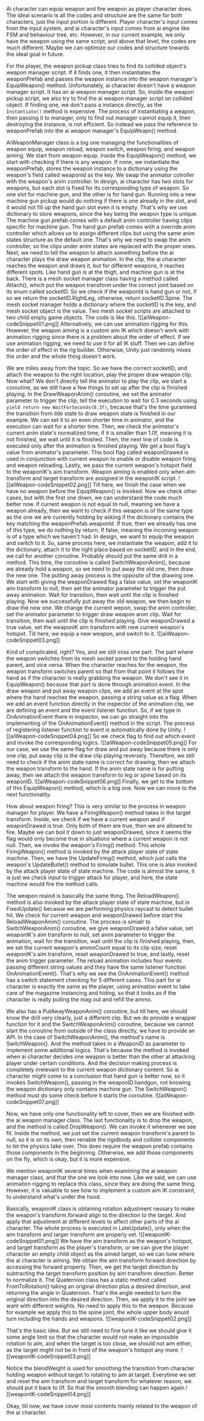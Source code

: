 Ai character can equip weapon and fire weapon as player character does. The ideal scenario is all the codes and structure are the same for both characters, just the input portion is different. Player character's input comes from the input system, and ai character's input comes from ai engine like FSM and behaviour tree, etc. However, in our current example, we only have the weapon using the same script, and above that level, the codes are much different. Maybe we can optimize our codes and structure towards the ideal goal in future.

For the player, the weapon pickup class tries to find its collided object's weapon manager script. If it finds one, it then instantiates the weaponPrefab and passes the weapon instance into the weapon manager's EquipWeapon() method. Unfortunately, ai character doesn't have a weapon manager script. It has an ai weapon manager script. So, inside the weapon pickup script, we also try to find the ai weapon manager script on collided object. If finding one, we don't pass a instance directly, as the `Instantiate()` method is expensive. The process of instantiating a weapon, then passing it to manager, only to find out manager cannot equip it, then destroying the instance, is not efficient. So instead we pass the reference to weaponPrefab into the ai weapon manager's EquipWeapn() method.

AiWeaponManager class is a big one managing the functionalities of weapon equip, weapon reload, weapon switch, weapon firing, and weapon aiming. We start from weapon equip. Inside the EquipWeapon() method, we start with checking if there is any weapon. If none, we instantiate the weaponPrefab, stores the weapon instance to a dictionary using the weapon's field called weaponId as the key. We swap the animator cotroller with the weapon's anim controller. In design, ai character has two slots for weapons, but each slot is fixed for its corresponding type of weapon. So one slot for machine gun, and the other is for hand gun. Running into a new machine gun pickup would do nothing if there is one already in the slot, and it would not fill up the hand gun slot even it is empty. That's why we use dictionary to store weapons, since the key being the weapon type is unique. The machine gun prefab comes with a default anim controller having clips specific for machine gun. The hand gun prefab comes with a override anim controller which allows us to assign different clips but using the same anim states structure as the default one. That's why we need to swap the anim controller, so the clips under anim states are replaced with the proper ones. Next, we need to tell the weapon to attach something before the ai character plays the draw weapon animation. In the clip, the ai character reaches the weapon and draws it, but for different weapons, it reaches different spots. Like hand gun is at the thigh, and machine gun is at the back. There is a mesh socket manager class having a method called Attach(), which put the weapon transform under the correct joint based on its enum called socketID. So we check if the weaponId is hand gun or not, if so we return the socketID.RightLeg, otherwise, return socketID.Spine. The mesh socket manager holds a dictionary where the socketID is the key, and mesh socket object is the value. Two mesh socket scripts are attached to two child empty game objects. The code is like this.
![[aiWeapon-codeSnippet01.png]]
Alternatively, we can use animation rigging for this. However, the weapon aiming is a custom aim IK which doesn't work with animation rigging since there is a problem about the order of effect. If we use animation rigging, we need to use it for all IK stuff. Then we can define the order of effect in the rig builder. Otherwise, Unity just randomly mixes the order and the whole thing doesn't work.

We are miles away from the topic. So we have the correct socketID, and attach the weapon to the right location, play the proper draw weapon clip. Now what? We don't directly tell the animator to play the clip, we start a coroutine, as we still have a few things to set up after the clip is finished playing. In the DrawWeaponAnim() coroutine, we set the animator parameter to trigger the clip, tell the execution to wait for 0.3 seconds using `yield return new WaitForSeconds(0.3f)`, because that's the time guranteed the transition from ilde state to draw weapon state is finished in our example. We can set it to an even shorter time in animator, and the execution can wait for a shorter time. Then, we check the animator's current anim state's normalized time, if it is smaller than 1.0f, meaning it is not finished, we wait until it is finished. Then, the next line of code is executed only after the animation is finished playing. We get a bool flag's value from animator's parameter. This bool flag called weaponDrawed is used in conjunction with current weapon to enable or disable weapon firing and weapon reloading. Lastly, we pass the current weapon's hotspot field to the weaponIK's aim transform. Weapon aiming is enabled only when aim transform and target transform are assigned in the weaponIK script. 
![[aiWeapon-codeSnippet02.png]]
Till here, we finish the case when we have no weapon before the EquipWeapon() is invoked. Now we check other cases, but with the first one down, we can understand the code much better now. If current weapon is not equal to null, meaning we have a weapon already, then we want to check if this weapon is of the same type as the one we are currently holding by asking if the dictionary contains the key matching the weaponPrefab.weaponId. If true, then we already has one of this type, we do nothing by return. If false, meaning the incoming weapon is of a type which we haven't had. In design, we want to equip the weapon and switch to it. So, same process here, we instantiate the weapon, add it to the dictionary, attach it to the right place based on socketID, and in the end, we call for another coroutine. Probably should put the same drill in a method. This time, the coroutine is called SwitchWeaponAnim(), because we already hold a weapon, so we need to put away the old one, then draw the new one. The putting away process is the opposite of the drawing one. We start with giving the weaponDrawed flag a false value, set the weaponIK aim transform to null, then set the animator parameter to trigger the put away animation. Wait for transition, then wait until the clip is finished playing. Now we successfully put away the old weapon, we then begin to draw the new one. We change the current wepon, swap the anim controller, set the animator parameter to trigger draw weapon anim clip. Wait for transition, then wait until the clip is finished playing. Give weaponDrawed a true value, set the weaponIK aim transform with new current weapon's hotspot. Till here, we equip a new weapon, and switch to it.
![[aiWeapon-codeSnippet03.png]]

Kind of complicated, right? Yes, and we still miss one part. The part where the weapon switches from its mesh socket parent to the holding hand parent, and vice versa. When the character reaches for the weapon, the weapon transform switches parent so that from that point it follows the hand as if the character is really grabbing the weapon. We don't see it in EquipWeapon() because that part is done through animation event. In the draw weapon and put away weapon clips, we add an event at the spot where the hand reaches the weapon, passing a string value as a flag. When we add an event function directly in the inspector of the animation clip, we are defining an event and the event listener function. So, if we type in OnAnimationEvent there in inspector, we can go straight into the implementing of the OnAnimationEvent() method in the script. The process of registering listener function to event is automatically done by Unity.
![[aiWeapon-codeSnippet04.png]]
So we check flag to find out which event and invoke the corresponding logics.
![[aiWeapon-codeSnippet05.png]]
For our case, we use the same flag for draw and put away because there is only one clip, put away clip is the draw clip playing reversely. Therefore, we still need to check if the anim state name is correct for drawing, then we attach the weapon transform to the hand. If the anim state name is for putting away, then we attach the weapon transform to leg or spine based on its weaponID.
![[aiWeapon-codeSnippet06.png]]
Finally, we get to the bottom of this EquipWeapon() method, which is a big one. Now we can move to the next functionality.

How about weapon firing? This is very similar to the process in weapon manager for player. We have a FiringWeapon() method takes in the target transform. Inside, we check if we have a current weapon and if weaponDrawed is true. Only both of them are true, then we are allowed to fire. Maybe we can boil it down to just weaponDrawed, since it seems the flag would only become true in situations where a current weapon is not null. Then, we invoke the weapon's Firing() method. This whole FiringWeapon() method is invoked by the attack player state of state machine. Then, we have the UpdateFiring() method, which just calls the weapon's UpdateBullet() method to simulate bullet. This one is also invoked by the attack player state of state machine. The code is almost the same, it is just we check input to trigger attack for player, and here, the state machine would fire the method calls.

The weapon realod is basically the same thing. The ReloadWeapon() method is also invoked by the attack player state of state machine, but in FixedUpdate() becasue we are performing physics raycast to detect bullet hit. We check for current weapon and weaponDrawed before start the ReloadWeaponAnim() coroutine. The process is simialr to SwitchWeaponAnim() coroutine, we give weaponDrawed a false value, set weaponIK's aim transform to null, set anim parameter to trigger the animation, wait for the transition, wait until the clip is finished playing, then, we set the current weapon's ammoCount equal to its clip size, reset weaponIK's aim transform, reset weaponDrawed to true, and lastly, reset the anim trigger parameter. The reload animation includes four events passing different string values and they have the same listener function OnAnimationEvent(). That's why we see the OnAnimationEvent() method has a switch statement checking for 5 different cases. This part for ai character is exactly the same as the player, using animation event to take care of the magazine instancing and hiding, so that it looks as if the character is really pulling the mag out and refill the ammo.

We also has a PutAwayWeaponAnim() coroutine, but till here, we should know the drill very clearly, just a different clip. But we do provide a wrapper function for it and the SwitchWeaponAnim() coroutine, because we cannot start the coroutine from outside of the class directly, we have to provide an API. In the case of SwitchWeaponAnim(), the method's name is SwitchWeapon(). And the method takes in a WeaponID as parameter to implement some additional logics. That's because the method is invoked when ai character decides one weapon is better than the other at attacking player under certain conditions. And the decision making process is completely irrelevant to the current weapon dictionary content. So ai character might come to a conclusion that hand gun is better now, so it invokes SwitchWeapon(), passing in the weaponID.handgun, not knowing the weapon dictionary only contains machine gun. The SwitchWeapon() method must do some check before it starts the coroutine.
![[aiWeapon-codeSnippet07.png]]

Now, we have only one functionality left to cover, then we are finished with the ai weapon manager class. The last functionality is to drop the weapon, and the method is called DropWeapon(). We can invoke it whenever we see fit. Inside the method, we just set the current weapon transform's parent to null, so it is on its own, then renable the rigidbody and collider components to let the physics take over. This does require the weapon prefab contains those components in the beginning. Otherwise, we add those components on the fly, which is okay, but it is more expensive.

We mention weaponIK several times when examining the ai weapon manager class, and that the one we look into now. Like we said, we can use animation rigging to replace this class, since they are doing the same thing. However, it is valuable to see how to implement a custom aim IK constraint, to understand what's under the hood.

Basically, weaponIK class is obtaining rotation adjustment nessary to make the weapon's transform.forward align to the direction to the target. And apply that adjustment at different levels to affect other parts of the ai character. The whole process is executed in LateUpdate(), only when the aim transform and targer transform are properly set.
![[weaponIK-codeSnippet01.png]]
We have the aim transform as the weapon's hotspot, and target transform as the player's transform, or we can give the player character an empty child object as the aimed target, so we can tune where the ai character is aiming. We obtain the aim transform forward direction by accessing the forward property. Then, we get the target direction by subtracting the target transform position by aim transform direction. Better to normalize it. The Quaternion class has a static method called FromToRotation() taking an original direction plus a desired direction, and returning the angle in Quaternion. That's the angle needed to turn the original direction into the desired direction. Then, we apply it to the joint we want with different weights. No need to apply this to the weapon. Because for example we apply this to the spine joint, the whole upper body would turn including the hands and weapons.
![[weaponIK-codeSnippet02.png]]

That's the basic idea. But we still need to fine tune it like we should give it some angle limit so that the character would not make an impossible rotation to aim, and when the target is too close, we should not aim either, as the target might not be in front of the weapon's hotspot any more.
![[weaponIK-codeSnippet03.png]]

Notice the blendWeight is used for smoothing the transition from character holding weapon without target to rotating to aim at target. Everytime we set and reset the aim transform and target transform for whatever reason, we should put it back to 0f. So that the smooth blending can happen again.![[weaponIK-codeSnippet04.png]]

Okay, till now, we have cover most contents mainly related to the weapon of the ai character.